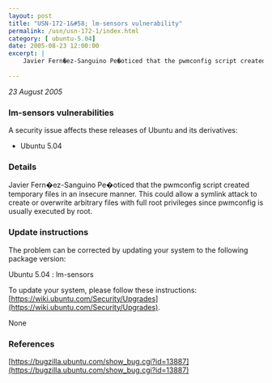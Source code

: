 ```yaml
---
layout: post
title: "USN-172-1&#58; lm-sensors vulnerability"
permalink: /usn/usn-172-1/index.html
category: [ ubuntu-5.04]
date: 2005-08-23 12:00:00
excerpt: |
    Javier Fern�ez-Sanguino Pe�oticed that the pwmconfig script created temporary files in an insecure manner. This could allow a symlink attack to create or overwrite arbitrary files with full root privileges since pwmconfig is usually executed by root.
    
--- 
```

 
 

*23 August 2005*

### lm-sensors vulnerabilities

A security issue affects these releases of Ubuntu and its derivatives:

* Ubuntu 5.04

### Details

Javier Fern�ez-Sanguino Pe�oticed that the pwmconfig script created temporary files in an insecure manner. This could allow a symlink attack to create or overwrite arbitrary files with full root privileges since pwmconfig is usually executed by root.

### Update instructions

The problem can be corrected by updating your system to the following package version:

Ubuntu 5.04
 : lm-sensors 

To update your system, please follow these instructions: [https://wiki.ubuntu.com/Security/Upgrades](https://wiki.ubuntu.com/Security/Upgrades).

None

### References

 
 [https://bugzilla.ubuntu.com/show_bug.cgi?id=13887](https://bugzilla.ubuntu.com/show_bug.cgi?id=13887)
 

